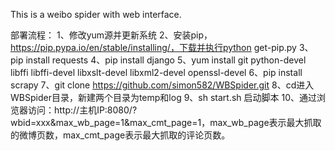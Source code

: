This is a weibo spider with web interface.

部署流程：
1、修改yum源并更新系统
2、安装pip，https://pip.pypa.io/en/stable/installing/，下载并执行python get-pip.py
3、pip install requests
4、pip install django
5、yum install git python-devel libffi libffi-devel libxslt-devel libxml2-devel openssl-devel
6、pip install scrapy
7、git clone https://github.com/simon582/WBSpider.git
8、cd进入WBSpider目录，新建两个目录为temp和log
9、sh start.sh 启动脚本
10、通过浏览器访问：http://主机IP:8080/?wbid=xxx&max_wb_page=1&max_cmt_page=1，max_wb_page表示最大抓取的微博页数，max_cmt_page表示最大抓取的评论页数。
